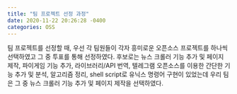 ```yaml
---
title: "팀 프로젝트 선정 과정"
date: 2020-11-22 20:26:28 -0400
categories: OSS
---
```

팀 프로젝트를 선정할 때, 우선 각 팀원들이 각자 흥미로운 오픈소스 프로젝트를 하나씩 선택하였고 그 중 투표를 통해 선정하였다. 후보로는 뉴스 크롤러 기능 추가 및 페이지 제작, 파이게임 기능 추가, 라이브러리/API 번역, 텔레그램 오픈소스를 이용한 간단한 기능 추가 및 분석, 알고리즘 정리, shell script로 유닉스 명령어 구현이 있었는데 우리 팀은 그 중 뉴스 크롤러 기능 추가 및 페이지 제작을 선택하였다. 

